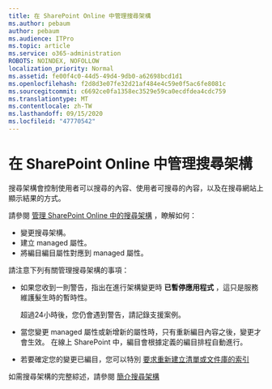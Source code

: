 ```yaml
---
title: 在 SharePoint Online 中管理搜尋架構
ms.author: pebaum
author: pebaum
ms.audience: ITPro
ms.topic: article
ms.service: o365-administration
ROBOTS: NOINDEX, NOFOLLOW
localization_priority: Normal
ms.assetid: fe00f4c0-44d5-49d4-9db0-a62698bcd1d1
ms.openlocfilehash: f2d8d3e07fe32d21af484e4c59e0f5ac6fe8081c
ms.sourcegitcommit: c6692ce0fa1358ec3529e59ca0ecdfdea4cdc759
ms.translationtype: MT
ms.contentlocale: zh-TW
ms.lasthandoff: 09/15/2020
ms.locfileid: "47770542"
---
```

# <a name="manage-search-schema-in-sharepoint-online"></a>在 SharePoint Online 中管理搜尋架構

搜尋架構會控制使用者可以搜尋的內容、使用者可搜尋的內容，以及在搜尋網站上顯示結果的方式。 

請參閱 [管理 SharePoint Online 中的搜尋架構](https://docs.microsoft.com/sharepoint/manage-search-schema) ，瞭解如何： 
- 變更搜尋架構。
- 建立 managed 屬性。
- 將編目編目屬性對應到 managed 屬性。

請注意下列有關管理搜尋架構的事項：

- 如果您收到一則警告，指出在進行架構變更時 **已暫停應用程式** ，這只是服務維護髮生時的暫時性。 

    超過24小時後，您仍會遇到警告，請記錄支援案例。
- 當您變更 managed 屬性或新增新的屬性時，只有重新編目內容之後，變更才會生效。 在線上 SharePoint 中，編目會根據定義的編目排程自動進行。
- 若要確定您的變更已編目，您可以特別 [要求重新建立清單或文件庫的索引](https://docs.microsoft.com/sharepoint/manage-search-schema#request-re-indexing-of-a-document-library-or-list) 

如需搜尋架構的完整綜述，請參閱 [簡介搜尋架構](https://blogs.technet.microsoft.com/tothesharepoint/2012/11/25/introducing-search-schema-for-sharepoint-2013/) 


